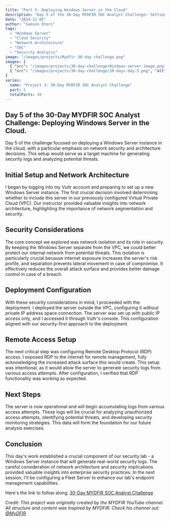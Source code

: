 ```yaml
---
title: "Part 5: Deploying Windows Server in the Cloud"
description: "Day 5 of the 30-Day MYDFIR SOC Analyst Challenge: Setting up a Windows Server instance in the cloud for security analysis."
date: "2024-11-05"
author: "Samson Otori"
tags:
  - "Windows Server"
  - "Cloud Security"
  - "Network Architecture"
  - "SOC"
  - "Security Analysis"
image: "/images/projects/Mydfir 30 day challenge.png"
images: [
  { "src": "/images/projects/30-day-challenge/Windows-server-image.png", "alt": "Windows Server Deployment" },
  { "src": "/images/projects/30-day-challenge/30-days-day-5.png", "alt": "30 Days MYDFIR SOC Analyst Challenge Day 5" }
]
series:
  name: "Project 3: 30-Day MYDFIR SOC Analyst Challenge"
  part: 5
  totalParts: 30
---
```


## Day 5 of the 30-Day MYDFIR SOC Analyst Challenge: Deploying Windows Server in the Cloud.

Day 5 of the challenge focused on deploying a Windows Server instance in the cloud, with a particular emphasis on network security and architecture decisions. This setup would serve as a target machine for generating security logs and analyzing potential threats.

## Initial Setup and Network Architecture

I began by logging into my Vultr account and preparing to set up a new Windows Server instance. The first crucial decision involved determining whether to include this server in our previously configured Virtual Private Cloud (VPC). Our instructor provided valuable insights into network architecture, highlighting the importance of network segmentation and security.

## Security Considerations

The core concept we explored was network isolation and its role in security. By keeping the Windows Server separate from the VPC, we could better protect our internal network from potential threats. This isolation is particularly crucial because internet exposure increases the server's risk profile, and separation prevents lateral movement in case of compromise. It effectively reduces the overall attack surface and provides better damage control in case of a breach.

## Deployment Configuration

With these security considerations in mind, I proceeded with the deployment. I deployed the server outside the VPC, configuring it without private IP address space connection. The server was set up with public IP access only, and I accessed it through Vultr's console. This configuration aligned with our security-first approach to the deployment.

## Remote Access Setup

The next critical step was configuring Remote Desktop Protocol (RDP) access. I exposed RDP to the internet for remote management, fully acknowledging the increased attack surface this would create. This setup was intentional, as it would allow the server to generate security logs from various access attempts. After configuration, I verified that RDP functionality was working as expected.

## Next Steps

The server is now operational and will begin accumulating logs from various access attempts. These logs will be crucial for analyzing unauthorized access attempts, identifying potential threats, and developing security monitoring strategies. This data will form the foundation for our future analysis exercises.

## Conclusion

This day's work established a crucial component of our security lab - a Windows Server instance that will generate real-world security logs. The careful consideration of network architecture and security implications provided valuable insights into enterprise security practices. In the next session, I'll be configuring a Fleet Server to enhance our lab's endpoint management capabilities.

Here's the link to follow along: [30-Day MYDFIR SOC Analyst Challenge](https://www.youtube.com/watch?v=nBlCuLMq-zA&list=PLG6KGSNK4PuBWmX9NykU0wnWamjxdKhDJ&index=32)

*Credit: This project was originally created by the MYDFIR YouTube channel. All structure and content was inspired by MYDFIR. Check his channel out: [@MyDFIR](https://www.youtube.com/@MyDFIR)* 